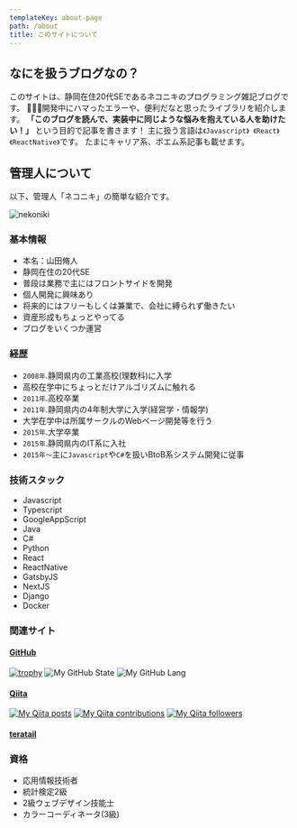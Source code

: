 ```yaml
---
templateKey: about-page
path: /about
title: このサイトについて
---
```

## なにを扱うブログなの？

このサイトは、静岡在住20代SEであるネコニキのプログラミング雑記ブログです。 開発中にハマったエラーや、便利だなと思ったライブラリを紹介します。
**「このブログを読んで、実装中に同じような悩みを抱えている人を助けたい！」** という目的で記事を書きます！ 主に扱う言語は`《Javascript》 《React》 《ReactNative》`です。 たまにキャリア系、ポエム系記事も載せます。

## 管理人について

以下、管理人「ネコニキ」の簡単な紹介です。

![nekoniki](/img/mypage-profile.jpg)

### 基本情報

* 本名：山田脩人
* 静岡在住の20代SE
* 普段は業務で主にはフロントサイドを開発
* 個人開発に興味あり
* 将来的にはフリーもしくは兼業で、会社に縛られず働きたい
* 資産形成もちょっとやってる
* ブログをいくつか運営

### 経歴

* `2008年`.静岡県内の工業高校(理数科)に入学
* 高校在学中にちょっとだけアルゴリズムに触れる
* `2011年`.高校卒業
* `2011年`.静岡県内の4年制大学に入学(経営学・情報学)
* 大学在学中は所属サークルのWebページ開発等を行う
* `2015年`.大学卒業
* `2015年`.静岡県内のIT系に入社
* `2015年〜`主に`Javascript`や`C#`を扱いBtoB系システム開発に従事

### 技術スタック
* Javascript
* Typescript
* GoogleAppScript
* Java
* C#
* Python
* React
* ReactNative
* GatsbyJS
* NextJS
* Django
* Docker

### 関連サイト

#### [GitHub](https://github.com/ShutoYamada)

[![trophy](https://github-profile-trophy.vercel.app/?username=ShutoYamada)](https://github.com/ryo-ma/github-profile-trophy) ![My GitHub State](https://github-readme-stats.vercel.app/api?username=shutoyamada&show_icons=true&count_private=true) ![My GitHub Lang](https://github-readme-stats.vercel.app/api/top-langs/?username=shutoyamada&layout=compact)

#### [Qiita](https://qiita.com/nekoniki)

[![My Qiita posts](https://qiita-badge.apiapi.app/s/nekoniki/posts.svg)](http://qiita.com/nekoniki) [![My Qiita contributions](https://qiita-badge.apiapi.app/s/nekoniki/contributions.svg)](http://qiita.com/nekoniki) [![My Qiita followers](https://qiita-badge.apiapi.app/s/nekoniki/followers.svg)](http://qiita.com/nekoniki)

#### [teratail](https://teratail.com/users/nekoniki)

### 資格

* 応用情報技術者
* 統計検定2級
* 2級ウェブデザイン技能士
* カラーコーディネータ(3級)